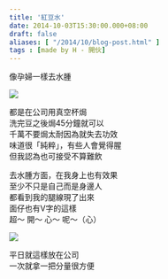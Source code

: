 ```yaml
---
title: '紅豆水'
date: 2014-10-03T15:30:00.000+08:00
draft: false
aliases: [ "/2014/10/blog-post.html" ]
tags : [made by H - 開伙]
---
```


像孕婦一樣去水腫  

[![](https://4.bp.blogspot.com/-Mz5_GqODnWM/XE1GZeVJyQI/AAAAAAAAHBc/3ABI7UIZbNM20mtLphmbVGZgexw7N3a6ACLcBGAs/s640/15178193787_8d0ecb0b95_z.jpg)](https://4.bp.blogspot.com/-Mz5_GqODnWM/XE1GZeVJyQI/AAAAAAAAHBc/3ABI7UIZbNM20mtLphmbVGZgexw7N3a6ACLcBGAs/s1600/15178193787_8d0ecb0b95_z.jpg)

都是在公司用真空杯焗  
洗完豆之後焗45分鐘就可以  
千萬不要焗太耐因為就失去功效  
味道很「純粹」，有些人會覺得腥  
但我認為也可接受不算難飲  
  
去水腫方面，在我身上也有效果  
至少不只是自己而是身邊人  
都看到我的腿線現了出來  
面仔也有V字的這樣  
超～ 開～ 心～ 呢～（心）  

[![](https://4.bp.blogspot.com/-VRmSS_rpElQ/XE1Ge2oFeaI/AAAAAAAAHBk/8G0KVx5g078O1ingK0PoNRV7IYb0qUmcACLcBGAs/s640/15178128008_9968f07a4c_z.jpg)](https://4.bp.blogspot.com/-VRmSS_rpElQ/XE1Ge2oFeaI/AAAAAAAAHBk/8G0KVx5g078O1ingK0PoNRV7IYb0qUmcACLcBGAs/s1600/15178128008_9968f07a4c_z.jpg)

平日就這樣放在公司  
一次就拿一把分量很方便